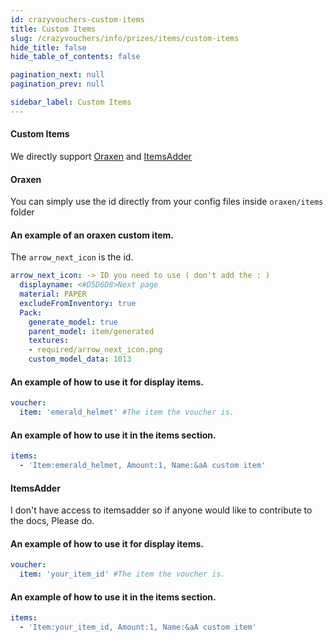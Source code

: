 ```yaml
---
id: crazyvouchers-custom-items
title: Custom Items
slug: /crazyvouchers/info/prizes/items/custom-items
hide_title: false
hide_table_of_contents: false

pagination_next: null
pagination_prev: null

sidebar_label: Custom Items
---
```

#### Custom Items
We directly support [Oraxen](https://www.spigotmc.org/resources/%E2%98%84%EF%B8%8F-oraxen-add-items-blocks-armors-hats-food-furnitures-plants-and-gui-1-18-1-20-1.72448/) and [ItemsAdder](https://www.spigotmc.org/resources/%E2%9C%A8itemsadder%E2%AD%90emotes-mobs-items-armors-hud-gui-emojis-blocks-wings-hats-liquids.73355/)

#### Oraxen
You can simply use the id directly from your config files inside `oraxen/items` folder

#### An example of an oraxen custom item.
The `arrow_next_icon` is the id.
```yaml
arrow_next_icon: -> ID you need to use ( don't add the : )
  displayname: <#D5D6D8>Next page
  material: PAPER
  excludeFromInventory: true
  Pack:
    generate_model: true
    parent_model: item/generated
    textures:
    - required/arrow_next_icon.png
    custom_model_data: 1013
```

#### An example of how to use it for display items.
```yaml
voucher:
  item: 'emerald_helmet' #The item the voucher is.
```

#### An example of how to use it in the items section.
```yaml
items:
  - 'Item:emerald_helmet, Amount:1, Name:&aA custom item'
```

#### ItemsAdder
I don't have access to itemsadder so if anyone would like to contribute to the docs, Please do.

#### An example of how to use it for display items.
```yaml
voucher:
  item: 'your_item_id' #The item the voucher is.
```

#### An example of how to use it in the items section.
```yaml
items:
  - 'Item:your_item_id, Amount:1, Name:&aA custom item'
```
